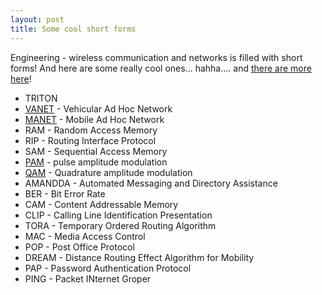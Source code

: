 ```yaml
---
layout: post
title: Some cool short forms
---
```


Engineering - wireless communication and networks is filled with short forms! And here are some really cool ones... hahha.... and [there are more here](http://www.activexperts.com/activmonitor/windowsmanagement/misc/acronyms/)!

- TRITON
- [VANET](http://en.wikipedia.org/wiki/VANET) - Vehicular Ad Hoc Network
- [MANET](http://en.wikipedia.org/wiki/Mobile_ad-hoc_network) - Mobile Ad Hoc Network
- RAM - Random Access Memory
- RIP - Routing Interface Protocol
- SAM - Sequential Access Memory
- [PAM](http://en.wikipedia.org/wiki/Pulse-amplitude_modulation) - pulse amplitude modulation
- [QAM](http://en.wikipedia.org/wiki/Quadrature_amplitude_modulation) - Quadrature amplitude modulation
- AMANDDA - Automated Messaging and Directory Assistance
- BER - Bit Error Rate
- CAM - Content Addressable Memory
- CLIP - Calling Line Identification Presentation
- TORA - Temporary Ordered Routing Algorithm
- MAC - Media Access Control
- POP - Post Office Protocol
- DREAM - Distance Routing Effect Algorithm for Mobility
- PAP - Password Authentication Protocol
- PING - Packet INternet Groper
